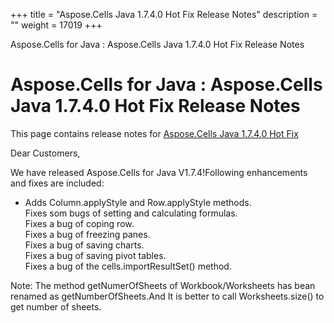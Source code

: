 +++
title = "Aspose.Cells Java 1.7.4.0 Hot Fix Release Notes" 
description = "" 
weight = 17019 
+++

Aspose.Cells for Java : Aspose.Cells Java 1.7.4.0 Hot Fix Release Notes  

# Aspose.Cells for Java : Aspose.Cells Java 1.7.4.0 Hot Fix Release Notes


This page contains release notes for [Aspose.Cells Java 1.7.4.0 Hot Fix](http://www.aspose.com/downloads/cells/java/new-releases/aspose.cells-java-1.7.4.0-hot-fix/)

Dear Customers,

We have released Aspose.Cells for Java V1.7.4!Following enhancements and fixes are included:

*   Adds Column.applyStyle and Row.applyStyle methods.  
    Fixes som bugs of setting and calculating formulas.   
    Fixes a bug of coping row.  
    Fixes a bug of freezing panes.  
    Fixes a bug of saving charts.   
    Fixes a bug of saving pivot tables.  
    Fixes a bug of the cells.importResultSet() method.

Note: The method getNumerOfSheets of Workbook/Worksheets has bean renamed as getNumberOfSheets.And It is better to call Worksheets.size() to get number of sheets.

